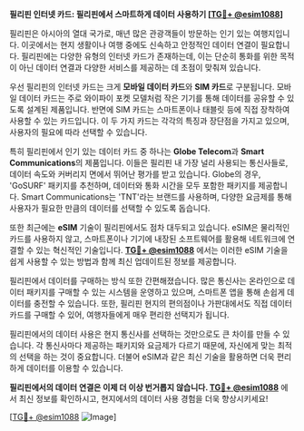 **필리핀 인터넷 카드: 필리핀에서 스마트하게 데이터 사용하기 [[TG💪+ @esim1088](https://t.me/s/esim1088)]**

필리핀은 아시아의 열대 국가로, 매년 많은 관광객들이 방문하는 인기 있는 여행지입니다. 이곳에서는 현지 생활이나 여행 중에도 신속하고 안정적인 데이터 연결이 필요합니다. 필리핀에는 다양한 유형의 인터넷 카드가 존재하는데, 이는 단순히 통화를 위한 목적이 아닌 데이터 연결과 다양한 서비스를 제공하는 데 초점이 맞춰져 있습니다.

우선 필리핀의 인터넷 카드는 크게 **모바일 데이터 카드**와 **SIM 카드**로 구분됩니다. 모바일 데이터 카드는 주로 와이파이 포켓 모델처럼 작은 기기를 통해 데이터를 공유할 수 있도록 설계된 제품입니다. 반면에 SIM 카드는 스마트폰이나 태블릿 등에 직접 장착하여 사용할 수 있는 카드입니다. 이 두 가지 카드는 각각의 특징과 장단점을 가지고 있으며, 사용자의 필요에 따라 선택할 수 있습니다.

특히 필리핀에서 인기 있는 데이터 카드 중 하나는 **Globe Telecom**과 **Smart Communications**의 제품입니다. 이들은 필리핀 내 가장 널리 사용되는 통신사들로, 데이터 속도와 커버리지 면에서 뛰어난 평가를 받고 있습니다. Globe의 경우, 'GoSURF' 패키지를 추천하며, 데이터와 통화 시간을 모두 포함한 패키지를 제공합니다. Smart Communications는 'TNT'라는 브랜드를 사용하며, 다양한 요금제를 통해 사용자가 필요한 만큼의 데이터를 선택할 수 있도록 돕습니다.

또한 최근에는 **eSIM** 기술이 필리핀에서도 점차 대두되고 있습니다. eSIM은 물리적인 카드를 사용하지 않고, 스마트폰이나 기기에 내장된 소프트웨어를 활용해 네트워크에 연결할 수 있는 혁신적인 기술입니다. **[TG💪+ @esim1088](https://t.me/s/esim1088)** 에서는 이러한 eSIM 기술을 쉽게 사용할 수 있는 방법과 함께 최신 업데이트된 정보를 제공합니다.

필리핀에서 데이터를 구매하는 방식 또한 간편해졌습니다. 많은 통신사는 온라인으로 데이터 패키지를 구매할 수 있는 시스템을 운영하고 있으며, 스마트폰 앱을 통해 손쉽게 데이터를 충전할 수 있습니다. 또한, 필리핀 현지의 편의점이나 가판대에서도 직접 데이터 카드를 구매할 수 있어, 여행자들에게 매우 편리한 선택지가 됩니다.

필리핀에서의 데이터 사용은 현지 통신사를 선택하는 것만으로도 큰 차이를 만들 수 있습니다. 각 통신사마다 제공하는 패키지와 요금제가 다르기 때문에, 자신에게 맞는 최적의 선택을 하는 것이 중요합니다. 더불어 eSIM과 같은 최신 기술을 활용하면 더욱 편리하게 데이터를 이용할 수 있습니다.

**필리핀에서의 데이터 연결은 이제 더 이상 번거롭지 않습니다. [TG💪+ @esim1088](https://t.me/s/esim1088)** 에서 최신 정보를 확인하시고, 현지에서의 데이터 사용 경험을 더욱 향상시키세요! 

[[TG💪+ @esim1088](https://t.me/s/esim1088) ![Image](https://i.postimg.cc/Y0z9fWf4/image.png)]